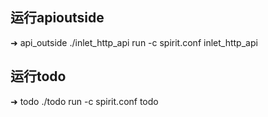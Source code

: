

## 运行apioutside

➜  api_outside ./inlet_http_api run -c spirit.conf inlet_http_api

## 运行todo

➜  todo ./todo run -c spirit.conf todo